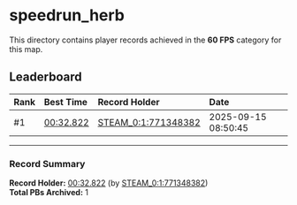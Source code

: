 # speedrun_herb

This directory contains player records achieved in the **60 FPS** category for this map.

## Leaderboard

| Rank | Best Time | Record Holder | Date                |
| :--- | :-------- | :------------ | :------------------ |
| #1   | [00:32.822](./00032822_STEAM_0_1_771348382_20250915-085045.zip) | [STEAM_0:1:771348382](https://speedrun16.com/profile/STEAM_0:1:771348382)   | 2025-09-15 08:50:45 |

---

### Record Summary
**Record Holder:** [00:32.822](./00032822_STEAM_0_1_771348382_20250915-085045.zip) (by [STEAM_0:1:771348382](https://speedrun16.com/profile/STEAM_0:1:771348382))  
**Total PBs Archived:** 1
